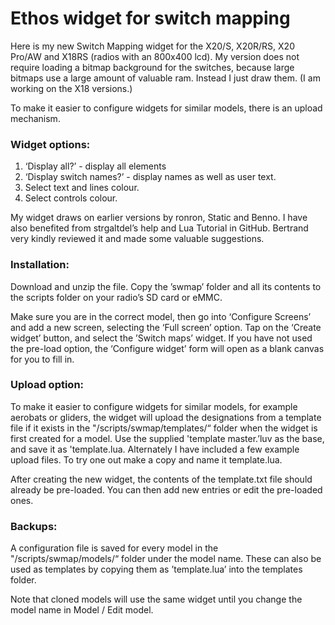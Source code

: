 # Ethos widget for switch mapping
Here is my new Switch Mapping widget for the X20/S, X20R/RS, X20 Pro/AW and X18RS (radios with an 800x400 lcd). My version does not require loading a bitmap background for the switches, because large bitmaps use a large amount of valuable ram. Instead I just draw them. (I am working on the X18 versions.)

To make it easier to configure widgets for similar models, there is an upload mechanism.

### Widget options:
1. ‘Display all?’ - display all elements
2. ‘Display switch names?’ - display names as well as user text.
3. Select text and lines colour.
4. Select controls colour.

My widget draws on earlier versions by ronron, Static and Benno. I have also benefited from strgaltdel’s help and Lua Tutorial in GitHub. Bertrand very kindly reviewed it and made some valuable suggestions. 

### Installation:
Download and unzip the file. Copy the ’swmap’ folder and all its contents to the scripts folder on your radio’s SD card or eMMC.

Make sure you are in the correct model, then go into ‘Configure Screens’ and add a new screen, selecting the ‘Full screen’ option. Tap on the ‘Create widget’ button, and select the ’Switch maps’ widget. If you have not used the pre-load option, the ‘Configure widget’ form will open as a blank canvas for you to fill in.

### Upload option:
To make it easier to configure widgets for similar models, for example aerobats or gliders, the widget will upload the designations from a template file if it exists in the "/scripts/swmap/templates/“ folder when the widget is first created for a model. Use the supplied 'template master.’luv as the base, and save it as 'template.lua. Alternately I have included a few example upload files. To try one out make a copy and name it template.lua.

After creating the new widget, the contents of the template.txt file should already be pre-loaded. You can then add new entries or edit the pre-loaded ones.

### Backups:
A configuration file is saved for every model in the "/scripts/swmap/models/“ folder under the model name. These can also be used as templates by copying them as ’template.lua’ into the templates folder.

Note that cloned models will use the same widget until you change the model name in Model / Edit model.

